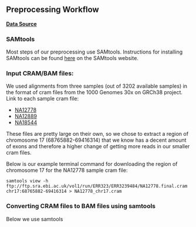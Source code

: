 ## Preprocessing Workflow

**[Data Source](https://www.internationalgenome.org/data-portal/data-collection/30x-grch38)** 

### SAMtools
Most steps of our preprocessing use SAMtools. Instructions for installing SAMtools can be found [here](http://www.htslib.org/download/) on the SAMtools website.

### Input CRAM/BAM files:
We used alignments from three samples (out of 3202 available samples) in the format of cram files from the 1000 Genomes 30x on GRCh38 project. 
Link to each sample cram file: 
* [NA12778](ftp://ftp.sra.ebi.ac.uk/vol1/run/ERR323/ERR3239484/NA12778.final.cram)
* [NA12889](ftp://ftp.sra.ebi.ac.uk/vol1/run/ERR323/ERR3239489/NA12889.final.cram)
* [NA18544](ftp://ftp.sra.ebi.ac.uk/vol1/run/ERR323/ERR3239496/NA18544.final.cram)

These files are pretty large on their own, so we chose to extract a region of chromosome 17 (68765882-69416314) that we know has a decent amount of exons and therefore a higher change of getting more reads in our smaller cram files.

Below is our example terminal command for downloading the region of chromosome 17 for the NA12778 sample cram file:

```samtools view -h ftp://ftp.sra.ebi.ac.uk/vol1/run/ERR323/ERR3239484/NA12778.final.cram chr17:68765882-69416314 > NA12778_chr17.cram```

### Converting CRAM files to BAM files using samtools
Below we use samtools 

